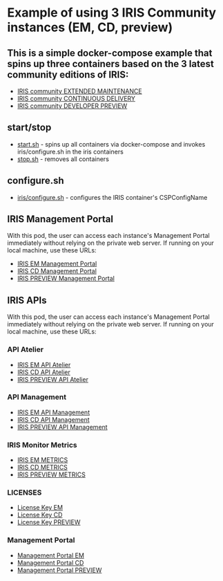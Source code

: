 # Example of using 3 IRIS Community instances (EM, CD, preview)

## This is a simple docker-compose example that spins up three containers based on the 3 latest community editions of IRIS: 

* [IRIS community EXTENDED MAINTENANCE](./docker-compose.yml)
* [IRIS community CONTINUOUS DELIVERY](./docker-compose.yml)
* [IRIS community DEVELOPER PREVIEW](./docker-compose.yml)

## start/stop 

* [start.sh](./start.sh) - spins up all containers via docker-compose and 
    invokes iris/configure.sh in the iris containers
* [stop.sh](./stop.sh) - removes all containers

## configure.sh
* [iris/configure.sh](./iris/configure.sh) - configures the IRIS container's CSPConfigName

## IRIS Management Portal

With this pod, the user can access each instance's Management Portal immediately without relying on the private web server. If running on your local machine, use these URLs:
* [IRIS EM Management Portal](http://localhost:8001/csp/sys/UtilHome.csp)
* [IRIS CD Management Portal](http://localhost:8002/csp/sys/UtilHome.csp)
* [IRIS PREVIEW Management Portal](http://localhost:8003/csp/sys/UtilHome.csp)

## IRIS APIs

With this pod, the user can access each instance's Management Portal immediately without relying on the private web server. If running on your local machine, use these URLs:
### API Atelier
* [IRIS EM API Atelier](http://localhost:8001/api/atelier/)
* [IRIS CD API Atelier](http://localhost:8002/api/atelier/)
* [IRIS PREVIEW API Atelier](http://localhost:8003/api/atelier/)
### API Management
* [IRIS EM API Management](http://localhost:8001/api/mgmnt/)
* [IRIS CD API Management](http://localhost:8002/api/mgmnt/)
* [IRIS PREVIEW API Management](http://localhost:8003/api/mgmnt/)
### IRIS Monitor Metrics
* [IRIS EM METRICS](http://localhost:8001/api/monitor/metrics)
* [IRIS CD METRICS](http://localhost:8002/api/monitor/metrics)
* [IRIS PREVIEW METRICS](http://localhost:8003/api/monitor/metrics)
### LICENSES
* [License Key EM](http://localhost:8001/csp/sys/mgr/%25CSP.UI.Portal.License.Key.zen)
* [License Key CD](http://localhost:8002/csp/sys/mgr/%25CSP.UI.Portal.License.Key.zen)
* [License Key PREVIEW](http://localhost:8003/csp/sys/mgr/%25CSP.UI.Portal.License.Key.zen)
### Management Portal
* [Management Portal EM](http://localhost:8001/csp/sys/UtilHome.csp)
* [Management Portal CD](http://localhost:8002/csp/sys/UtilHome.csp)
* [Management Portal PREVIEW](http://localhost:8003/csp/sys/UtilHome.csp)